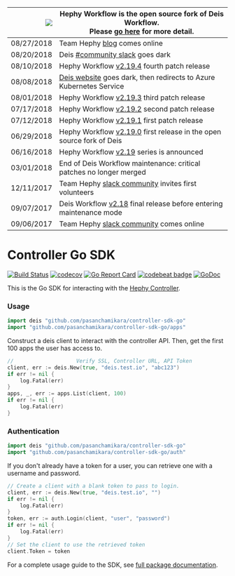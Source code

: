 
|![](https://upload.wikimedia.org/wikipedia/commons/thumb/4/4c/Anchor_pictogram_yellow.svg/156px-Anchor_pictogram_yellow.svg.png) | Hephy Workflow is the open source fork of Deis Workflow.<br />Please [go here](https://www.teamhephy.com/) for more detail. |
|---:|---|
| 08/27/2018 | Team Hephy [blog][] comes online |
| 08/20/2018 | Deis [#community slack][] goes dark |
| 08/10/2018 | Hephy Workflow [v2.19.4][] fourth patch release |
| 08/08/2018 | [Deis website][] goes dark, then redirects to Azure Kubernetes Service |
| 08/01/2018 | Hephy Workflow [v2.19.3][] third patch release |
| 07/17/2018 | Hephy Workflow [v2.19.2][] second patch release |
| 07/12/2018 | Hephy Workflow [v2.19.1][] first patch release |
| 06/29/2018 | Hephy Workflow [v2.19.0][] first release in the open source fork of Deis |
| 06/16/2018 | Hephy Workflow [v2.19][] series is announced |
| 03/01/2018 | End of Deis Workflow maintenance: critical patches no longer merged |
| 12/11/2017 | Team Hephy [slack community][] invites first volunteers |
| 09/07/2017 | Deis Workflow [v2.18][] final release before entering maintenance mode |
| 09/06/2017 | Team Hephy [slack community][] comes online |

# Controller Go SDK
[![Build Status](https://ci.deis.io/buildStatus/icon?job=Deis/controller-sdk-go/master)](https://ci.deis.io/job/Deis/job/controller-sdk-go/job/master/)
[![codecov](https://codecov.io/gh/deis/controller-sdk-go/branch/master/graph/badge.svg)](https://codecov.io/gh/deis/controller-sdk-go)
[![Go Report Card](https://goreportcard.com/badge/github.com/pasanchamikara/controller-sdk-go)](https://goreportcard.com/report/github.com/pasanchamikara/controller-sdk-go)
[![codebeat badge](https://codebeat.co/badges/2fdee091-714d-4860-ab19-dba7587a3158)](https://codebeat.co/projects/github-com-deis-controller-sdk-go)
[![GoDoc](https://godoc.org/github.com/pasanchamikara/controller-sdk-go?status.svg)](https://godoc.org/github.com/pasanchamikara/controller-sdk-go)

This is the Go SDK for interacting with the [Hephy Controller](https://github.com/teamhephy/controller).

### Usage

```go
import deis "github.com/pasanchamikara/controller-sdk-go"
import "github.com/pasanchamikara/controller-sdk-go/apps"
```

Construct a deis client to interact with the controller API. Then, get the first 100 apps the user has access to.

```go
//                    Verify SSL, Controller URL, API Token
client, err := deis.New(true, "deis.test.io", "abc123")
if err != nil {
    log.Fatal(err)
}
apps, _, err := apps.List(client, 100)
if err != nil {
    log.Fatal(err)
}
```

### Authentication

```go
import deis "github.com/pasanchamikara/controller-sdk-go"
import "github.com/pasanchamikara/controller-sdk-go/auth"
```

If you don't already have a token for a user, you can retrieve one with a username and password.

```go
// Create a client with a blank token to pass to login.
client, err := deis.New(true, "deis.test.io", "")
if err != nil {
    log.Fatal(err)
}
token, err := auth.Login(client, "user", "password")
if err != nil {
    log.Fatal(err)
}
// Set the client to use the retrieved token
client.Token = token
```

For a complete usage guide to the SDK, see [full package documentation](https://godoc.org/github.com/pasanchamikara/controller-sdk-go).

[v2.18]: https://github.com/teamhephy/workflow/releases/tag/v2.18.0
[k8s-home]: http://kubernetes.io
[install-k8s]: http://kubernetes.io/gettingstarted/
[mkdocs]: http://www.mkdocs.org/
[issues]: https://github.com/teamhephy/workflow/issues
[prs]: https://github.com/teamhephy/workflow/pulls
[Deis website]: http://deis.com/
[blog]: https://blog.teamhephy.info/blog/
[#community slack]: https://slack.deis.io/
[slack community]: https://slack.teamhephy.com/
[v2.18]: https://github.com/teamhephy/workflow/releases/tag/v2.18.0
[v2.19]: https://web.teamhephy.com
[v2.19.0]: https://gist.github.com/Cryptophobia/24c204583b18b9fc74c629fb2b62dfa3/revisions
[v2.19.1]: https://github.com/teamhephy/workflow/releases/tag/v2.19.1
[v2.19.2]: https://github.com/teamhephy/workflow/releases/tag/v2.19.2
[v2.19.3]: https://github.com/teamhephy/workflow/releases/tag/v2.19.3
[v2.19.4]: https://github.com/teamhephy/workflow/releases/tag/v2.19.4
